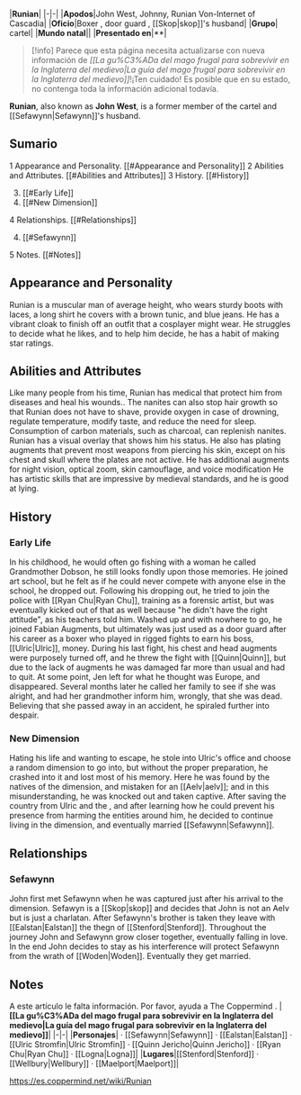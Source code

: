 |**Runian**|
|-|-|
|**Apodos**|John West, Johnny, Runian Von-Internet of Cascadia|
|**Oficio**|Boxer , door guard , [[Skop\|skop]]'s husband|
|**Grupo**| cartel|
|**Mundo natal**||
|**Presentado en**|**|

> [!info] Parece que esta página necesita actualizarse con nueva información de *[[La gu%C3%ADa del mago frugal para sobrevivir en la Inglaterra del medievo\|La guía del mago frugal para sobrevivir en la Inglaterra del medievo]]*!¡Ten cuidado! Es posible que en su estado, no contenga toda la información adicional todavía.

**Runian**, also known as **John West**, is a former member of the  cartel and [[Sefawynn\|Sefawynn]]'s husband.

## Sumario

1 Appearance and Personality. [[#Appearance and Personality]] 
2 Abilities and Attributes. [[#Abilities and Attributes]] 
3 History. [[#History]] 

3. [[#Early Life]] 
3. [[#New Dimension]] 


4 Relationships. [[#Relationships]] 

4. [[#Sefawynn]] 


5 Notes. [[#Notes]] 


## Appearance and Personality
Runian is a muscular man of average height, who wears sturdy boots with laces, a long shirt he covers with a brown tunic, and blue jeans. He has a vibrant cloak to finish off an outfit that a cosplayer might wear.
He struggles to decide what he likes, and to help him decide, he has a habit of making star ratings.

## Abilities and Attributes
Like many people from his time, Runian has medical  that protect him from diseases and heal his wounds.. The nanites can also stop hair growth so that Runian does not have to shave, provide oxygen in case of drowning, regulate temperature, modify taste, and reduce the need for sleep. Consumption of carbon materials, such as charcoal, can replenish nanites. Runian has a visual overlay that shows him his status.
He also has plating augments that prevent most weapons from piercing his skin, except on his chest and skull where the plates are not active. He has additional augments for night vision, optical zoom, skin camouflage, and voice modification
He has artistic skills that are impressive by medieval standards, and he is good at lying.

## History
### Early Life
In his childhood, he would often go fishing with a woman he called Grandmother Dobson, he still looks fondly upon those memories.
He joined art school, but he felt as if he could never compete with anyone else in the school, he dropped out. Following his dropping out, he tried to join the police with [[Ryan Chu\|Ryan Chu]], training as a forensic artist, but was eventually kicked out of that as well because "he didn't have the right attitude", as his teachers told him.
Washed up and with nowhere to go, he joined Fabian Augments, but ultimately was just used as a door guard after his career as a boxer who played in rigged fights to earn his boss, [[Ulric\|Ulric]], money. During his last fight, his chest and head augments were purposely turned off, and he threw the fight with [[Quinn\|Quinn]], but due to the lack of augments he was damaged far more than usual and had to quit.
At some point, Jen left for what he thought was Europe, and disappeared. Several months later he called her family to see if she was alright, and had her grandmother inform him, wrongly, that she was dead. Believing that she passed away in an accident, he spiraled further into despair.

### New Dimension
Hating his life and wanting to escape, he stole into Ulric's office and choose a random dimension to go into, but without the proper preparation, he crashed into it and lost most of his memory. Here he was found by the natives of the dimension, and mistaken for an [[Aelv\|aelv]]; and in this misunderstanding, he was knocked out and taken captive.
After saving the country from Ulric and the , and after learning how he could prevent his presence from harming the entities around him, he decided to continue living in the dimension, and eventually married [[Sefawynn\|Sefawynn]].

## Relationships
### Sefawynn
John first met Sefawynn when he was captured just after his arrival to the dimension. Sefawyn is a  [[Skop\|skop]] and decides that John is not an Aelv but is just a charlatan. After Sefawynn's brother is taken they leave with [[Ealstan\|Ealstan]] the thegn of [[Stenford\|Stenford]]. Throughout the journey John and Sefawynn grow closer together, eventually falling in love. In the end John decides to stay as his interference will protect Sefawynn from the wrath of [[Woden\|Woden]]. Eventually they get married.

## Notes

A este artículo le falta información. Por favor, ayuda a The Coppermind .
|**[[La gu%C3%ADa del mago frugal para sobrevivir en la Inglaterra del medievo\|La guía del mago frugal para sobrevivir en la Inglaterra del medievo]]**|
|-|-|
|**Personajes**| · [[Sefawynn\|Sefawynn]] · [[Ealstan\|Ealstan]] · [[Ulric Stromfin\|Ulric Stromfin]] · [[Quinn Jericho\|Quinn Jericho]] · [[Ryan Chu\|Ryan Chu]] · [[Logna\|Logna]]|
|**Lugares**|[[Stenford\|Stenford]] · [[Wellbury\|Wellbury]] · [[Maelport\|Maelport]]|



https://es.coppermind.net/wiki/Runian